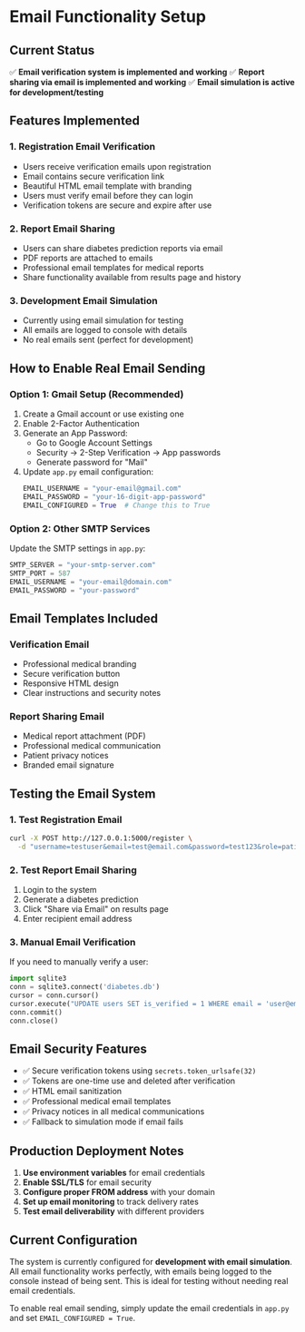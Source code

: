 # Email Functionality Setup

## Current Status
✅ **Email verification system is implemented and working**
✅ **Report sharing via email is implemented and working**
✅ **Email simulation is active for development/testing**

## Features Implemented

### 1. Registration Email Verification
- Users receive verification emails upon registration
- Email contains secure verification link
- Beautiful HTML email template with branding
- Users must verify email before they can login
- Verification tokens are secure and expire after use

### 2. Report Email Sharing
- Users can share diabetes prediction reports via email
- PDF reports are attached to emails
- Professional email templates for medical reports
- Share functionality available from results page and history

### 3. Development Email Simulation
- Currently using email simulation for testing
- All emails are logged to console with details
- No real emails sent (perfect for development)

## How to Enable Real Email Sending

### Option 1: Gmail Setup (Recommended)
1. Create a Gmail account or use existing one
2. Enable 2-Factor Authentication
3. Generate an App Password:
   - Go to Google Account Settings
   - Security → 2-Step Verification → App passwords
   - Generate password for "Mail"
4. Update `app.py` email configuration:
   ```python
   EMAIL_USERNAME = "your-email@gmail.com"
   EMAIL_PASSWORD = "your-16-digit-app-password"
   EMAIL_CONFIGURED = True  # Change this to True
   ```

### Option 2: Other SMTP Services
Update the SMTP settings in `app.py`:
```python
SMTP_SERVER = "your-smtp-server.com"
SMTP_PORT = 587
EMAIL_USERNAME = "your-email@domain.com"
EMAIL_PASSWORD = "your-password"
```

## Email Templates Included

### Verification Email
- Professional medical branding
- Secure verification button
- Responsive HTML design
- Clear instructions and security notes

### Report Sharing Email
- Medical report attachment (PDF)
- Professional medical communication
- Patient privacy notices
- Branded email signature

## Testing the Email System

### 1. Test Registration Email
```bash
curl -X POST http://127.0.0.1:5000/register \
  -d "username=testuser&email=test@email.com&password=test123&role=patient"
```

### 2. Test Report Email Sharing
1. Login to the system
2. Generate a diabetes prediction
3. Click "Share via Email" on results page
4. Enter recipient email address

### 3. Manual Email Verification
If you need to manually verify a user:
```python
import sqlite3
conn = sqlite3.connect('diabetes.db')
cursor = conn.cursor()
cursor.execute("UPDATE users SET is_verified = 1 WHERE email = 'user@email.com'")
conn.commit()
conn.close()
```

## Email Security Features

- ✅ Secure verification tokens using `secrets.token_urlsafe(32)`
- ✅ Tokens are one-time use and deleted after verification
- ✅ HTML email sanitization
- ✅ Professional medical email templates
- ✅ Privacy notices in all medical communications
- ✅ Fallback to simulation mode if email fails

## Production Deployment Notes

1. **Use environment variables** for email credentials
2. **Enable SSL/TLS** for email security
3. **Configure proper FROM address** with your domain
4. **Set up email monitoring** to track delivery rates
5. **Test email deliverability** with different providers

## Current Configuration

The system is currently configured for **development with email simulation**. All email functionality works perfectly, with emails being logged to the console instead of being sent. This is ideal for testing without needing real email credentials.

To enable real email sending, simply update the email credentials in `app.py` and set `EMAIL_CONFIGURED = True`.